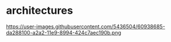 # architectures

https://user-images.githubusercontent.com/5436504/60938685-da288100-a2a2-11e9-8994-424c7aec190b.png
